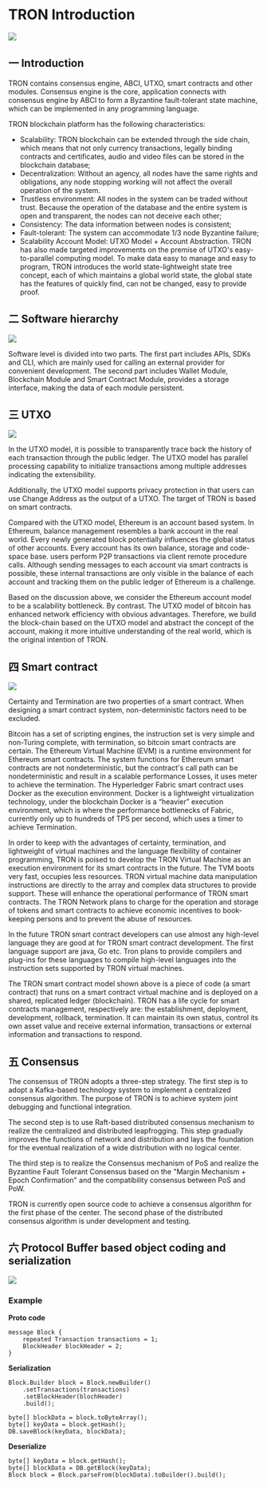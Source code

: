 # TRON Introduction
![](https://github.com/tron-network/wiki/blob/master/images/1.png)

## 一 Introduction
TRON contains consensus engine, ABCI, UTXO, smart contracts and other modules. Consensus engine is the core, application connects with consensus engine by ABCI to form a Byzantine fault-tolerant state machine, which can be implemented in any programming language.

TRON blockchain platform has the following characteristics:

- Scalability: TRON blockchain can be extended through the side chain, which means that not only currency 
transactions, legally binding contracts and certificates, audio and video files can be stored in the blockchain database;
- Decentralization: Without an agency, all nodes have the same rights and obligations, any node stopping working will 
not affect the overall operation of the system.
- Trustless environment: All nodes in the system can be traded without trust. Because the operation of the database 
and the entire system is open and transparent, the nodes can not deceive each other;
- Consistency: The data information between nodes is consistent;
- Fault-tolerant: The system can accommodate 1/3 node Byzantine failure;
- Scalability Account Model: UTXO Model + Account Abstraction. TRON has also made targeted improvements on the premise
 of UTXO's easy-to-parallel computing model. To make data easy to manage and easy to program, TRON introduces the world state-lightweight state tree concept, each of which maintains a global world state, the global state has the features of quickly find, can not be changed, easy to provide proof.

## 二 Software hierarchy
![](https://github.com/tron-network/wiki/blob/master/images/2_en.png)

Software level is divided into two parts. The first part includes APIs, SDKs and CLI, which are mainly used for calling an external provider for convenient development. The second part includes Wallet Module, Blockchain Module and Smart Contract Module, provides a storage interface, making the data of each module persistent.

## 三 UTXO
![](https://github.com/tron-network/wiki/blob/master/images/3_en.png)

In the UTXO model, it is possible to transparently trace back the history of each transaction through the public ledger. The UTXO model has parallel processing capability to initialize transactions among multiple addresses indicating the extensibility.

Additionally, the UTXO model supports privacy protection in that users can use Change Address as the output of a UTXO. The target of TRON is based on smart contracts.

Compared with the UTXO model, Ethereum is an account based system. In Ethereum, balance management resembles a bank account in the real world. Every newly generated block potentially influences the global status of other accounts. Every account has its own balance, storage and code-space base. users perform P2P transactions via client remote procedure calls. Although sending messages to each account via smart contracts is possible, these internal transactions are only visible in the balance of each account and tracking them on the public ledger of Ethereum is a challenge.
 
Based on the discussion above, we consider the Ethereum account model to be a scalability bottleneck. By contrast. The UTXO model of bitcoin has enhanced network efficiency with obvious advantages. Therefore, we build the block-chain based on the UTXO model and abstract the concept of the account, making it more intuitive understanding of the real world, which is the original intention of TRON.

## 四 Smart contract
![](https://github.com/tron-network/wiki/blob/master/images/4_en.png)

Certainty and Termination are two properties of a smart contract. When designing a smart contract system, non-deterministic factors need to be excluded.

Bitcoin has a set of scripting engines, the instruction set is very simple and non-Turing complete, with termination, so bitcoin smart contracts are certain. The Ethereum Virtual Machine (EVM) is a runtime environment for Ethereum smart contracts. The system functions for Ethereum smart contracts are not nondeterministic, but the contract's call path can be nondeterministic and result in a scalable performance Losses, it uses meter to achieve the termination. The Hyperledger Fabric smart contract uses Docker as the execution environment. Docker is a lightweight virtualization technology, under the blockchain Docker is a “heavier” execution environment, which is where the performance bottlenecks of Fabric, currently only up to hundreds of TPS per second, which uses a timer to achieve Termination.

In order to keep with the advantages of certainty, termination, and lightweight of virtual machines and the language flexibility of container programming, TRON is poised to develop the TRON Virtual Machine as an execution environment for its smart contracts in the future. The TVM boots very fast, occupies less resources. TRON virtual machine data manipulation instructions are directly to the array and complex data structures to provide support. These will enhance the operational performance of TRON smart contracts. The TRON Network plans to charge for the operation and storage of tokens and smart contracts to achieve economic incentives to book-keeping persons and to prevent the abuse of resources.

In the future TRON smart contract developers can use almost any high-level language they are good at for TRON smart contract development. The first language support are java, Go etc. Tron plans to provide compilers and plug-ins for these languages to compile high-level languages into the instruction sets supported by TRON virtual machines.

The TRON smart contract model shown above is a piece of code (a smart contract) that runs on a smart contract virtual machine and is deployed on a shared, replicated ledger (blockchain). TRON has a life cycle for smart contracts management, respectively are: the establishment, deployment, development, rollback, termination. It can maintain its own status, control its own asset value and receive external information, transactions or external information and transactions to respond.

## 五 Consensus

The consensus of TRON adopts a three-step strategy. The first step is to adopt a Kafka-based technology system to implement a centralized consensus algorithm. The purpose of TRON is to achieve system joint debugging and functional integration.

The second step is to use Raft-based distributed consensus mechanism to realize the centralized and distributed leapfrogging. This step gradually improves the functions of network and distribution and lays the foundation for the eventual realization of a wide distribution with no logical center.

The third step is to realize the Consensus mechanism of PoS and realize the Byzantine Fault Tolerant Consensus based on the "Margin Mechanism + Epoch Confirmation" and the compatibility consensus between PoS and PoW.

TRON is currently open source code to achieve a consensus algorithm for the first phase of the center. The second phase of the distributed consensus algorithm is under development and testing.

## 六 Protocol Buffer based object coding and serialization

![](https://github.com/tron-network/wiki/blob/master/images/5_en.png)

### Example
**Proto code**

```
message Block {
    repeated Transaction transactions = 1;
    BlockHeader blockHeader = 2;
}
```

**Serialization**

```
Block.Builder block = Block.newBuilder()
    .setTransactions(transactions)
    .setBlockHeader(blochHeader)
    .build();
    
byte[] blockData = block.toByteArray();
byte[] keyData = block.getHash();
DB.saveBlock(keyData, blockData);
```

**Deserialize**

```
byte[] keyData = block.getHash();
byte[] blockData = DB.getBlock(keyData);
Block block = Block.parseFrom(blockData).toBuilder().build();
```

